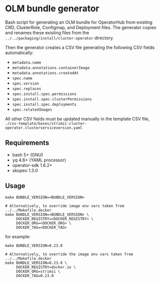 # OLM bundle generator
Bash script for generating an OLM bundle for OperatorHub from existing CRD, ClusterRole, Configmap, and Deployment files.
The generator copies and renames these existing files from the `../../packaging/install/cluster-operator` directory.

Then the generator creates a CSV file generating the following CSV fields automatically:
- `metadata.name`
- `metadata.annotations.containerImage`
- `metadata.annotations.createdAt`
- `spec.name`
- `spec.version`
- `spec.replaces`
- `spec.install.spec.permissions`
- `spec.install.spec.clusterPermissions`
- `spec.install.spec.deployments`
- `spec.relatedImages`

All other CSV fields must be updated manually in the template CSV file, `./csv-template/bases/strimzi-cluster-operator.clusterserviceversion.yaml`

## Requirements
- bash 5+ (GNU)
- yq 4.6+ (YAML processor)
- operator-sdk 1.6.2+
- skopeo 1.3.0

## Usage
```
make BUNDLE_VERSION=<BUNDLE_VERSION>

# Alternatively, to override image env vars taken from ../../Makefile.docker
make BUNDLE_VERSION=<BUNDLE_VERSION> \
     DOCKER_REGISTRY=<DOCKER_REGISTRY> \ 
     DOCKER_ORG=<DOCKER_ORG> \
     DOCKER_TAG=<DOCKER_TAG>
```

for example:
```
make BUNDLE_VERSION=0.23.0

# Alternatively, to override the image env vars taken from ../../Makefile.docker
make BUNDLE_VERSION=0.23.0 \
     DOCKER_REGISTRY=docker.io \
     DOCKER_ORG=strimzi \
     DOCKER_TAG=0.23.0
```
